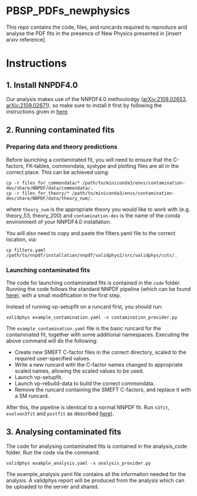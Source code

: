 # PBSP_PDFs_newphysics
This repo contains the code, files, and runcards required to reproduce and analyse the PDF fits in the presence of New Physics presented in [insert arxiv reference]. 

# Instructions

## 1. Install NNPDF4.0
Our analysis makes use of the NNPDF4.0 methoolodgy ([arXiv:2109.02653](https://arxiv.org/abs/2109.02653), [arXiv:2109.02671](https://arxiv.org/abs/2109.02671)), so make sure to install it first by following the instructions given in [here](https://docs.nnpdf.science/get-started/installation.html).

## 2. Running contaminated fits
### Preparing data and theory predictions

Before launching a contaminated fit, you will need to ensure that the C-factors, FK-tables, commondata, systype and plotting files are all in the correct place. This can be achieved using:

```
cp -r files_for_commondata/* /path/to/miniconda3/envs/contamination-dev/share/NNPDF/data/commondata/.
cp -r files_for_theory/* /path/to/miniconda3/envs/contamination-dev/share/NNPDF/data/theory_num/.
```

where `theory_num` is the appropriate theory you would like to work with (e.g. theory_53, theory_200) and `contamination-dev` is the name of the conda environment of your NNPDF4.0 installation. 

You will also need to copy and paste the filters.yaml file to the correct location, via:

```
cp filters.yaml /path/to/nnpdf/installation/nnpdf/validphys2/src/validphys/cuts/.
```

### Launching contaminated fits
The code for launching contaminated fits is contained in the `code` folder. Running the code follows the standard NNPDF pipeline (which can be found [here](https://docs.nnpdf.science/tutorials/run-fit.html)), with a small modification in the first step.

Instead of running vp-setupfit on a runcard first, you should run:

```
validphys example_contamination.yaml -x contamination_provider.py
```

The `example_contamination.yaml` file is the basic runcard for the contaminated fit, together with some additional namespaces. Executing the above command will do the following:

- Create new SMEFT C-factor files in the correct directory, scaled to the required user-specified values.
- Write a new runcard with the C-factor names changed to appropriate scaled names, allowing the scaled values to be used.
- Launch vp-setupfit.
- Launch vp-rebuild-data to build the correct commondata.
- Remove the runcard containing the SMEFT C-factors, and replace it with a SM runcard.

After this, the pipeline is identical to a normal NNPDF fit. Run `n3fit`, `evolven3fit` and `postfit` as described [here](https://docs.nnpdf.science/tutorials/run-fit.html)).

## 3. Analysing contaminated fits
The code for analysing contaminated fits is contained in the analysis_code folder. Run the code via the command:

```
validphys example_analysis.yaml -x analysis_provider.py
```

The example_analysis.yaml file contains all the information needed for the analysis. A validphys report will be produced from the analysis which can be uploaded to the server and shared.
